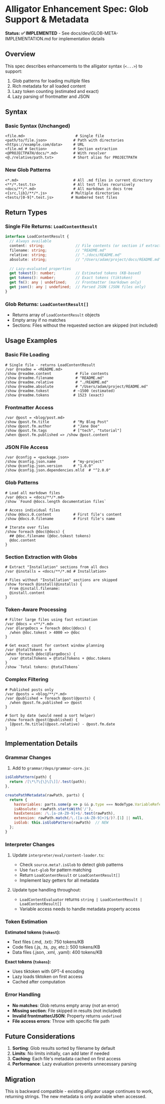 # Alligator Enhancement Spec: Glob Support & Metadata

**Status: ✅ IMPLEMENTED** - See docs/dev/GLOB-META-IMPLEMENTATION.md for implementation details

## Overview

This spec describes enhancements to the alligator syntax (`<...>`) to support:
1. Glob patterns for loading multiple files
2. Rich metadata for all loaded content
3. Lazy token counting (estimated and exact)
4. Lazy parsing of frontmatter and JSON

## Syntax

### Basic Syntax (Unchanged)
```mlld
<file.md>                       # Single file
<path/to/file.json>            # Path with directories  
<https://example.com/data>     # URL
<file.md # Section>            # Section extraction
<@PROJECTPATH/docs/*.md>       # With resolver
<@./relative/path.txt>         # Short alias for PROJECTPATH
```

### New Glob Patterns
```mlld
<*.md>                         # All .md files in current directory
<**/*.test.ts>                 # All test files recursively
<docs/**/*.md>                 # All markdown in docs tree
<{src,lib}/**/*.js>           # Multiple directories
<tests/[0-9]*.test.js>        # Numbered test files
```

## Return Types

### Single File Returns: `LoadContentResult`
```typescript
interface LoadContentResult {
  // Always available
  content: string;              // File contents (or section if extracted)
  filename: string;             // "README.md"
  relative: string;             // "./docs/README.md"
  absolute: string;             // "/Users/adam/project/docs/README.md"
  
  // Lazy-evaluated properties
  get tokest(): number;         // Estimated tokens (KB-based)
  get tokens(): number;         // Exact tokens (tiktoken)
  get fm(): any | undefined;    // Frontmatter (markdown only)
  get json(): any | undefined;  // Parsed JSON (JSON files only)
}
```

### Glob Returns: `LoadContentResult[]`
- Returns array of `LoadContentResult` objects
- Empty array if no matches
- Sections: Files without the requested section are skipped (not included)

## Usage Examples

### Basic File Loading
```mlld
# Single file - returns LoadContentResult
/var @readme = <README.md>
/show @readme.content           # File contents
/show @readme.filename          # "README.md"
/show @readme.relative          # "./README.md"
/show @readme.absolute          # "/Users/adam/project/README.md"
/show @readme.tokest           # ~1500 (estimated)
/show @readme.tokens           # 1523 (exact)
```

### Frontmatter Access
```mlld
/var @post = <blog/post.md>
/show @post.fm.title           # "My Blog Post"
/show @post.fm.author          # "Jane Doe"
/show @post.fm.tags            # ["tech", "tutorial"]
/when @post.fm.published => /show @post.content
```

### JSON File Access
```mlld
/var @config = <package.json>
/show @config.json.name        # "my-project"
/show @config.json.version     # "1.0.0"
/show @config.json.dependencies.mlld  # "^2.0.0"
```

### Glob Patterns
```mlld
# Load all markdown files
/var @docs = <docs/**/*.md>
/show `Found @docs.length documentation files`

# Access individual files
/show @docs.0.content          # First file's content
/show @docs.0.filename         # First file's name

# Iterate over files
/show foreach @doc(@docs) {
  ## @doc.filename (@doc.tokest tokens)
  @doc.content
}
```

### Section Extraction with Globs
```mlld
# Extract "Installation" sections from all docs
/var @installs = <docs/**/*.md # Installation>

# Files without "Installation" sections are skipped
/show foreach @install(@installs) {
  From @install.filename:
  @install.content
}
```

### Token-Aware Processing
```mlld
# Filter large files using fast estimation
/var @docs = <**/*.md>
/var @largeDocs = foreach @doc(@docs) {
  /when @doc.tokest > 4000 => @doc
}

# Get exact count for context window planning
/var @totalTokens = 0
/when foreach @doc(@largeDocs) {
  /var @totalTokens = @totalTokens + @doc.tokens
}
/show `Total tokens: @totalTokens`
```

### Complex Filtering
```mlld
# Published posts only
/var @posts = <blog/**/*.md>
/var @published = foreach @post(@posts) {
  /when @post.fm.published => @post
}

# Sort by date (would need a sort helper)
/show foreach @post(@published) {
  [@post.fm.title](@post.relative) - @post.fm.date
}
```

## Implementation Details

### Grammar Changes

1. Add to `grammar/deps/grammar-core.js`:
```javascript
isGlobPattern(path) {
  return /[\*\?\{\}\[\]]/.test(path);
},

createPathMetadata(rawPath, parts) {
  return {
    hasVariables: parts.some(p => p && p.type === NodeType.VariableReference),
    isAbsolute: rawPath.startsWith('/'),
    hasExtension: /\.[a-zA-Z0-9]+$/.test(rawPath),
    extension: rawPath.match(/\.([a-zA-Z0-9]+)$/)?.[1] || null,
    isGlob: this.isGlobPattern(rawPath)  // NEW
  };
}
```

### Interpreter Changes

1. Update `interpreter/eval/content-loader.ts`:
   - Check `source.meta?.isGlob` to detect glob patterns
   - Use `fast-glob` for pattern matching
   - Return `LoadContentResult` or `LoadContentResult[]`
   - Implement lazy getters for all metadata

2. Update type handling throughout:
   - `LoadContentEvaluator` returns `string | LoadContentResult | LoadContentResult[]`
   - Variable access needs to handle metadata property access

### Token Estimation

**Estimated tokens (`tokest`):**
- Text files (.md, .txt): 750 tokens/KB
- Code files (.js, .ts, .py, etc.): 500 tokens/KB  
- Data files (.json, .xml, .yaml): 400 tokens/KB

**Exact tokens (`tokens`):**
- Uses tiktoken with GPT-4 encoding
- Lazy loads tiktoken on first access
- Cached after computation

### Error Handling

- **No matches**: Glob returns empty array (not an error)
- **Missing section**: File skipped in results (not included)
- **Invalid frontmatter/JSON**: Property returns `undefined`
- **File access errors**: Throw with specific file path

## Future Considerations

1. **Sorting**: Glob results sorted by filename by default
2. **Limits**: No limits initially, can add later if needed
3. **Caching**: Each file's metadata cached on first access
4. **Performance**: Lazy evaluation prevents unnecessary parsing

## Migration

This is backward compatible - existing alligator usage continues to work, returning strings. The new metadata is only available when accessed.